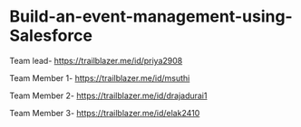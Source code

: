 # Build-an-event-management-using-Salesforce
 Team lead- https://trailblazer.me/id/priya2908

Team Member 1- https://trailblazer.me/id/msuthi

Team Member 2- https://trailblazer.me/id/drajadurai1

Team Member 3- https://trailblazer.me/id/elak2410
